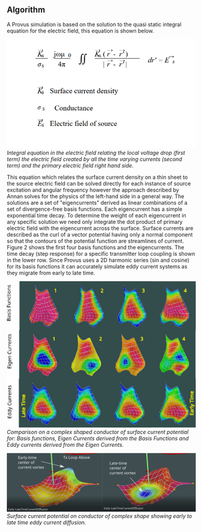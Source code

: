 ## Algorithm

A Provus simulation is based on the solution to the quasi static integral equation for the electric field, this equation is shown below.

![Integral equation](../images/eq3.png)
*Integral equation in the electric field relating the local voltage drop (first term) the electric field created by all the time varying currents (second term) and the primary electric field right hand side.*

This equation which relates the surface current density on a thin sheet to the source electric field can be solved directly for each instance of source excitation and angular frequency however the approach described by Annan solves for the physics of the left-hand side in a general way. The solutions are a set of "eigencurrents" derived as linear combinations of a set of divergence-free basis functions. Each eigencurrent has a simple exponential time decay. To determine the weight of each eigencurrent in any specific solution we need only integrate the dot product of primary electric field with the eigencurrent across the surface. Surface currents are described as the curl of a vector potential having only a normal component so that the contours of the potential function are streamlines of current. Figure 2 shows the first four basis functions and the eigencurrents. The time decay (step response) for a specific transmitter loop coupling is shown in the lower row. Since Provus uses a 2D harmonic series (sin and cosine) for its basis functions it can accurately simulate eddy current systems as they migrate from early to late time.

![Eddy eigen comparison](../images/eddy_eigen.png)
*Comparison on a complex shaped conductor of surface current potential for: Basis functions, Eigen Currents derived from the Basis Functions and Eddy currents derived from the Eigen Currents.*

![Vortex](../images/vortex2.png)
*Surface current potential on conductor of complex shape showing early to late time eddy current diffusion.*
